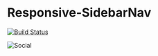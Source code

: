 # Responsive-SidebarNav
[![Build Status](https://img.shields.io/badge/Source%20Editor-Visual%20Code-blue.svg)](https://code.visualstudio.com/)

![Social](https://img.shields.io/twitter/follow/dear__spider?style=social)
